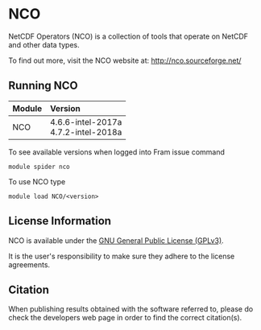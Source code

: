 # NCO
NetCDF Operators (NCO) is a collection of tools that operate on NetCDF and other data types.

To find out more, visit the NCO website at: http://nco.sourceforge.net/

## Running NCO

| Module     | Version     |
| :------------- | :------------- |
| NCO |4.6.6-intel-2017a <br>4.7.2-intel-2018a|

To see available versions when logged into Fram issue command

    module spider nco
    
To use NCO type

    module load NCO/<version>

## License Information

NCO is available under the [GNU General Public License (GPLv3)](https://www.gnu.org/licenses/gpl.html).

It is the user's responsibility to make sure they adhere to the license agreements.

## Citation

When publishing results obtained with the software referred to, please do check the developers web page in order to find the correct citation(s).
